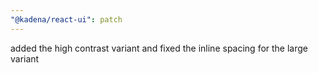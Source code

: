```yaml
---
"@kadena/react-ui": patch
---
```


added the high contrast variant and fixed the inline spacing for the large variant
